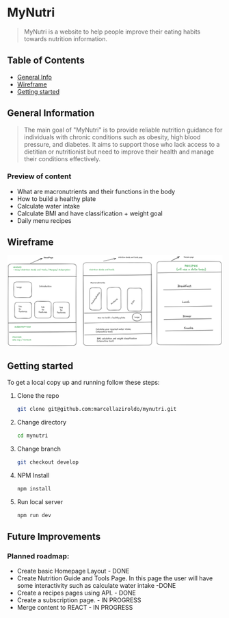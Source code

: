 
# MyNutri

> MyNutri is a website to help people improve their eating habits towards nutrition information.

## Table of Contents

- [General Info](#general-information)
- [Wireframe](#wireframe)
- [Getting started](#getting-started)

## General Information

> The main goal of "MyNutri" is to provide reliable nutrition guidance for individuals with chronic conditions such as obesity, high blood pressure, and diabetes. It aims to support those who lack access to a dietitian or nutritionist but need to improve their health and manage their conditions effectively.

### Preview of content

- What are macronutrients and their functions in the body
- How to build a healthy plate
- Calculate water intake
- Calculate BMI and have classification + weight goal
- Daily menu recipes

## Wireframe

![MyNutri Wireframe](mynutri-wireframe.png)

## Getting started

To get a local copy up and running follow these steps:

1. Clone the repo

    ```sh
    git clone git@github.com:marcellaziroldo/mynutri.git
    ```

1. Change directory

    ```sh
    cd mynutri
    ```

1. Change branch

    ```sh
    git checkout develop
    ```

1. NPM Install

    ```sh
    npm install
    ```

1. Run local server

    ```sh
    npm run dev
    ```

## Future Improvements

### Planned roadmap:

- Create basic Homepage Layout - DONE
- Create Nutrition Guide and Tools Page. In this page the user will have some interactivity such as calculate water intake -DONE
- Create a recipes pages using API. - DONE
- Create a subscription page. - IN PROGRESS
- Merge content to REACT - IN PROGRESS